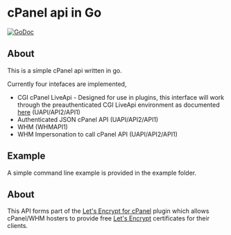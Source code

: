 # cPanel api in Go

[![GoDoc](https://godoc.org/github.com/arzahs/cpanelgo?status.svg)](https://godoc.org/github.com/arzahs/cpanelgo)

## About

This is a simple cPanel api written in go.

Currently four intefaces are implemented,

- CGI cPanel LiveApi - Designed for use in plugins, this interface will work through the preauthenticated CGI LiveApi environment as documented [here](https://documentation.cpanel.net/display/SDK/Guide+to+the+LiveAPI+System) (UAPI/API2/API1)
- Authenticated JSON cPanel API (UAPI/API2/API1)
- WHM (WHMAPI1)
- WHM Impersonation to call cPanel API (UAPI/API2/API1)

## Example

A simple command line example is provided in the example folder.

## About

This API forms part of the [Let's Encrypt for cPanel](https://letsencrypt-for-cpanel.com/) plugin which allows cPanel/WHM hosters to provide free [Let's Encrypt](https://letsencrypt.org/) certificates for their clients.